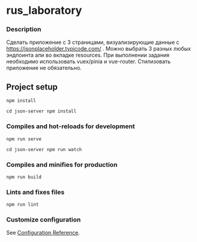 # rus_laboratory

### Description
Сделать приложение с 3 страницами, визуализирующие данные с https://jsonplaceholder.typicode.com/ . Можно выбрать 3 разных любых эндпоинта апи во вкладке resources. При выполнении задания необходимо использовать vuex/pinia и vue-router. Стилизовать приложение не обязательно.

## Project setup
```
npm install

cd json-server npm install
```

### Compiles and hot-reloads for development
```
npm run serve

cd json-server npm run watch

```

### Compiles and minifies for production
```
npm run build
```

### Lints and fixes files
```
npm run lint
```

### Customize configuration
See [Configuration Reference](https://cli.vuejs.org/config/).
